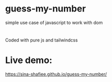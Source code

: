 # guess-my-number
simple use case of javascript
to work with dom
# 
Coded with pure js and tailwindcss 
#
# Live demo: 
https://sina-shafiee.github.io/guess-my-number/
